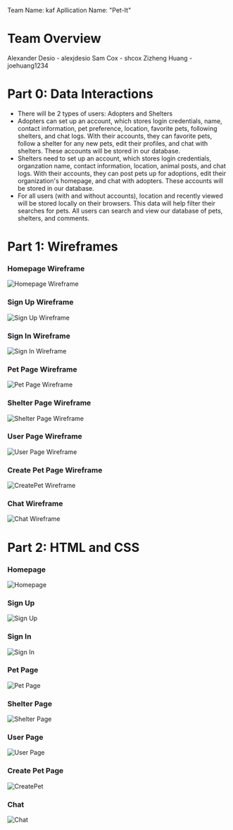 Team Name: kaf
Apllication Name: "Pet-It"

# Team Overview
Alexander Desio - alexjdesio
Sam Cox - shcox
Zizheng Huang - joehuang1234

# Part 0: Data Interactions
 - There will be 2 types of users: Adopters and Shelters
 - Adopters can set up an account, which stores login credentials, name, contact information, pet preference, location, favorite pets, following shelters, and chat logs. With their accounts, they can favorite pets, follow a shelter for any new pets, edit their profiles, and chat with shelters. These accounts will be stored in our database.
 - Shelters need to set up an account, which stores login credentials, organzation name, contact information, location, animal posts, and chat logs. With their accounts, they can post pets up for adoptions, edit their organization's homepage, and chat with adopters. These accounts will be stored in our database.
 - For all users (with and without accounts), location and recently viewed will be stored locally on their browsers. This data will help filter their searches for pets. All users can search and view our database of pets, shelters, and comments. 

# Part 1: Wireframes
### Homepage Wireframe
![Homepage Wireframe](images/wireframes/homepage.PNG)
### Sign Up Wireframe
![Sign Up Wireframe](images/wireframes/signup.PNG)
### Sign In Wireframe
![Sign In Wireframe](images/wireframes/signin.PNG)
### Pet Page Wireframe
![Pet Page Wireframe](images/wireframes/petpage.PNG)
### Shelter Page Wireframe
![Shelter Page Wireframe](images/wireframes/shelterpage.PNG)
### User Page Wireframe
![User Page Wireframe](images/wireframes/userpage.PNG)
### Create Pet Page Wireframe
![CreatePet Wireframe](images/wireframes/createpet.PNG)
### Chat Wireframe
![Chat Wireframe](images/wireframes/chat.PNG)

# Part 2: HTML and CSS
### Homepage
![Homepage](images/wireframes/homepagehtml.PNG)
### Sign Up
![Sign Up](images/wireframes/signuphtml.PNG)
### Sign In
![Sign In](images/wireframes/signinhtml.PNG)
### Pet Page
![Pet Page](images/wireframes/petpagehtml.PNG)
### Shelter Page
![Shelter Page](images/wireframes/shelterpagehtml.PNG)
### User Page
![User Page](images/wireframes/userpagehtml.PNG)
### Create Pet Page
![CreatePet](images/wireframes/createpethtml.PNG)
### Chat
![Chat](images/wireframes/chathtml.PNG)